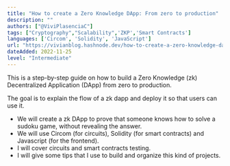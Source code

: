 ```yaml
---
title: "How to create a Zero Knowledge DApp: From zero to production"
description: ""
authors: ["@ViviPlasenciaC"]
tags: ["Cryptography","Scalability",'ZKP','Smart Contracts']
languages: ['Circom', 'Solidity', 'JavaScript']
url: "https://vivianblog.hashnode.dev/how-to-create-a-zero-knowledge-dapp-from-zero-to-production"
dateAdded: 2022-11-25
level: "Intermediate"
---
```


This is a step-by-step guide on how to build a Zero Knowledge (zk) Decentralized Application (DApp) from zero to production.

The goal is to explain the flow of a zk dapp and deploy it so that users can use it.

- We will create a zk DApp to prove that someone knows how to solve a sudoku game, without revealing the answer.
- We will use Circom (for circuits), Solidity (for smart contracts) and Javascript (for the frontend).
- I will cover circuits and smart contracts testing.
- I will give some tips that I use to build and organize this kind of projects.